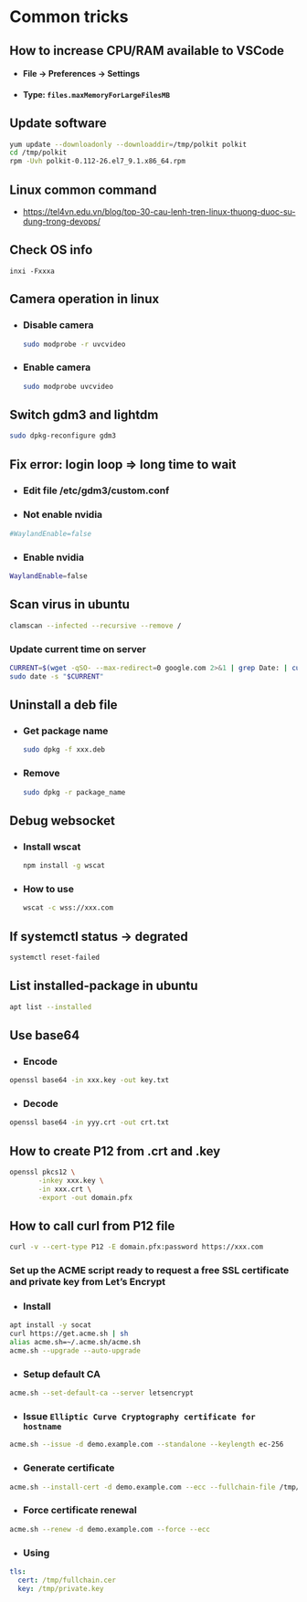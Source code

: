 # Common tricks

## How to increase CPU/RAM available to VSCode
- #### File -> Preferences -> Settings
- #### Type: `files.maxMemoryForLargeFilesMB`

## Update software
```bash
yum update --downloadonly --downloaddir=/tmp/polkit polkit
cd /tmp/polkit
rpm -Uvh polkit-0.112-26.el7_9.1.x86_64.rpm
```

## Linux common command
- https://tel4vn.edu.vn/blog/top-30-cau-lenh-tren-linux-thuong-duoc-su-dung-trong-devops/
## Check OS info
```
inxi -Fxxxa
```

## Camera operation in linux
- ### Disable camera
  ```bash
  sudo modprobe -r uvcvideo
  ```
- ### Enable camera
  ```bash
  sudo modprobe uvcvideo
  ```

## Switch gdm3 and lightdm
```bash
sudo dpkg-reconfigure gdm3
```

## Fix error: login loop => long time to wait
- ### Edit file /etc/gdm3/custom.conf
- ### Not enable nvidia
```bash
#WaylandEnable=false
```
- ### Enable nvidia
```bash
WaylandEnable=false
```
 
## Scan virus in ubuntu
```bash
clamscan --infected --recursive --remove /
```

### Update current time on server
```bash
CURRENT=$(wget -qSO- --max-redirect=0 google.com 2>&1 | grep Date: | cut -d' ' -f5-8)Z
sudo date -s "$CURRENT"
```

## Uninstall a deb file
- ### Get package name
  ```bash
  sudo dpkg -f xxx.deb
  ```
- ### Remove
  ```bash
  sudo dpkg -r package_name
  ```
  
## Debug websocket
- ### Install wscat
  ```bash
  npm install -g wscat
  ```
- ### How to use
  ```bash
  wscat -c wss://xxx.com
  ```

## If systemctl status -> degrated
```bash
systemctl reset-failed
```

## List installed-package in ubuntu
```bash
apt list --installed
```

## Use base64
- ### Encode
```bash
openssl base64 -in xxx.key -out key.txt
```
- ### Decode
```bash
openssl base64 -in yyy.crt -out crt.txt
```

## How to create P12 from .crt and .key
```bash
openssl pkcs12 \
       -inkey xxx.key \
       -in xxx.crt \
       -export -out domain.pfx
```

## How to call curl from P12 file
```bash
curl -v --cert-type P12 -E domain.pfx:password https://xxx.com
```

### Set up the ACME script ready to request a free SSL certificate and private key from Let’s Encrypt
- ### Install
```bash
apt install -y socat
curl https://get.acme.sh | sh
alias acme.sh=~/.acme.sh/acme.sh
acme.sh --upgrade --auto-upgrade
```
- ### Setup default CA
```bash
acme.sh --set-default-ca --server letsencrypt
```
- ### Issue `Elliptic Curve Cryptography certificate for hostname`
```bash
acme.sh --issue -d demo.example.com --standalone --keylength ec-256
```
- ### Generate certificate
```bash
acme.sh --install-cert -d demo.example.com --ecc --fullchain-file /tmp/fullchain.cer --key-file /demo/private.key
```
- ### Force certificate renewal
```bash
acme.sh --renew -d demo.example.com --force --ecc
```
- ### Using
```yaml
tls:
  cert: /tmp/fullchain.cer
  key: /tmp/private.key
```

